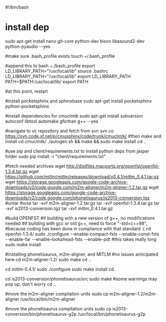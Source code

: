 #!/bin/bash
# install dep
sudo apt-get install nano git-core python-dev bison libasound2-dev python-pyaudio --yes

#make sure .bash_profile exists
touch ~/.bash_profile

#append this to bash ~./bash_profile
export LD_LIBRARY_PATH="/usr/local/lib"
source .bashrc
LD_LIBRARY_PATH="/usr/local/lib"
export LD_LIBRARY_PATH
PATH=$PATH:/usr/local/lib/
export PATH

#at this point, restart

#install pocketsphinx and sphinxbase
sudo apt-get install pocketsphinx python-pocketsphinx

#install dependencies for cmuclmtk
sudo apt-get install subversion autoconf libtool automake gfortran g++ --yes

#navigate to vc repository and fetch from svn
svn co https://svn.code.sf.net/p/cmusphinx/code/trunk/cmuclmtk/
#then make and install
cd cmuclmtk/
./autogen.sh && make && sudo make install
cd ..

#use pip and client/requirements.txt to install python deps from jasper folder
sudo pip install -r "client/requirements.txt"

#fetch needed archives
wget http://distfiles.macports.org/openfst/openfst-1.3.4.tar.gz
wget https://github.com/mitlm/mitlm/releases/download/v0.4.1/mitlm_0.4.1.tar.gz
wget https://storage.googleapis.com/google-code-archive-downloads/v2/code.google.com/m2m-aligner/m2m-aligner-1.2.tar.gz
wget https://storage.googleapis.com/google-code-archive-downloads/v2/code.google.com/phonetisaurus/is2013-conversion.tgz
#untar those
tar -xvf m2m-aligner-1.2.tar.gz
tar -xvf openfst-1.3.4.tar.gz
tar -xvf is2013-conversion.tgz
tar -xvf mitlm_0.4.1.tar.gz

#build OPENFST
#if building with a new version of g++, no modifications needed
#if building with gcc or old g++, need to force "-std=c++98",
#because coding has been done in compliance with that standard :(
cd openfst-1.3.4/
sudo ./configure --enable-compact-fsts --enable-const-fsts --enable-far --enable-lookahead-fsts --enable-pdt
#this takes really long
sudo make install

#installing phonetisaurus, m2m-aligner, and MITLM
#no issues anticipated here
cd m2m-aligner-1.2/
sudo make
cd ..

cd mitlm-0.4.1/
sudo ./configure
sudo make install
cd..

cd is2013-conversion/phonetisaurus/src
sudo make
#some warnings may pop up, don't worry
cd ..

#move the m2m-aligner compilation units
sudo cp m2m-aligner-1.2/m2m-aligner /usr/local/bin/m2m-aligner

#move the phonetisaurus compilation units
sudo cp is2013-conversion/bin/phonetisaurus-g2p /usr/local/bin/phonetisaurus-g2p
